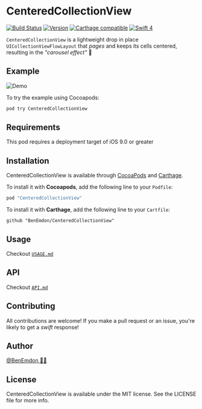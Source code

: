 # CenteredCollectionView
[![Build Status](https://travis-ci.org/BenEmdon/CenteredCollectionView.svg?branch=master)](https://travis-ci.org/BenEmdon/CenteredCollectionView)
[![Version](https://img.shields.io/cocoapods/v/CenteredCollectionView.svg?style=flat)](http://cocoapods.org/pods/CenteredCollectionView)
[![Carthage compatible](https://img.shields.io/badge/Carthage-compatible-4BC51D.svg?style=flat)](https://github.com/Carthage/Carthage)
[![Swift 4](https://img.shields.io/badge/Swift-4-orange.svg?style=flat)](https://swift.org)

`CenteredCollectionView` is a lightweight drop in place `UICollectionViewFlowLayout` that _pages_ and keeps its cells centered, resulting in the _"carousel effect"_ 🎡

## Example

![Demo](/.github/demo.gif)

To try the example using Cocoapods:
```bash
pod try CenteredCollectionView
```

## Requirements
This pod requires a deployment target of iOS 9.0 or greater

## Installation

CenteredCollectionView is available through [CocoaPods](http://cocoapods.org) and [Carthage](https://github.com/Carthage/Carthage).

To install it with **Cocoapods**, add the following line to your `Podfile`:
```ruby
pod "CenteredCollectionView"
```

To install it with **Carthage**, add the following line to your `Cartfile`:
```
github "BenEmdon/CenteredCollectionView"
```

## Usage
Checkout [`USAGE.md`](/USAGE.md)

## API
Checkout [`API.md`](/API.md)

## Contributing

All contributions are welcome! If you make a pull request or an issue, you're likely to get a _swift_ response!

## Author

[@BenEmdon 👨‍💻](https://twitter.com/BenEmdon)

## License

CenteredCollectionView is available under the MIT license. See the LICENSE file for more info.
